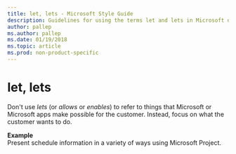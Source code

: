 ```yaml
---
title: let, lets - Microsoft Style Guide
description: Guidelines for using the terms let and lets in Microsoft documents.
author: pallep
ms.author: pallep
ms.date: 01/19/2018
ms.topic: article
ms.prod: non-product-specific
---
```


# let, lets

Don't use *lets* (or *allows* or *enables*) to refer to things that Microsoft or Microsoft apps make possible for the customer. Instead, focus on what the customer wants to do.

**Example**  
Present schedule information in a variety of ways using Microsoft Project.
